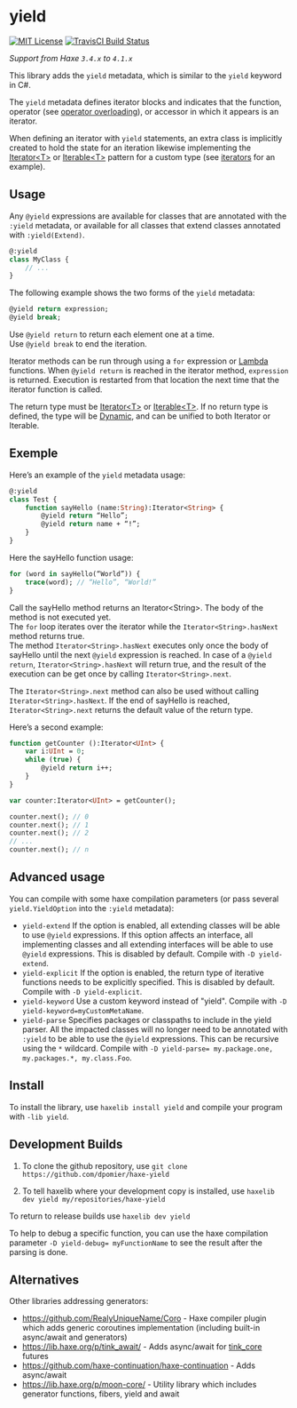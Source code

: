 yield
=======
[![MIT License](https://img.shields.io/badge/license-MIT-blue.svg?style=flat)](LICENSE.md)
[![TravisCI Build Status](https://travis-ci.org/dpomier/haxe-yield.svg?branch=master)](https://travis-ci.org/dpomier/haxe-yield)

*Support from Haxe `3.4.x` to `4.1.x`*

This library adds the `yield` metadata, which is similar to the `yield` keyword in C#.

The `yield` metadata defines iterator blocks and indicates that the function, operator (see [operator overloading](https://haxe.org/manual/types-abstract-operator-overloading.html)), or accessor in which it appears is an iterator.

When defining an iterator with `yield` statements, an extra class is implicitly created to hold the state for an iteration likewise implementing the [Iterator&lt;T&gt;](http://api.haxe.org/Iterator.html) or [Iterable&lt;T&gt;](http://api.haxe.org/Iterable.html) pattern for a custom type (see [iterators](https://haxe.org/manual/lf-iterators.html) for an example).

Usage
-----

Any `@yield` expressions are available for classes that are annotated with the `:yield` metadata, or available for all classes that extend classes annotated with `:yield(Extend)`.
```haxe
@:yield
class MyClass {
    // ...
}
```

The following example shows the two forms of the `yield` metadata:
```haxe
@yield return expression;
@yield break;
```

Use `@yield return` to return each element one at a time.<br/>
Use `@yield break` to end the iteration.

Iterator methods can be run through using a `for` expression or [Lambda](https://haxe.org/manual/std-Lambda.html) functions. When `@yield return` is reached in the iterator method, `expression` is returned. Execution is restarted from that location the next time that the iterator function is called.

The return type must be [Iterator&lt;T&gt;](http://api.haxe.org/Iterator.html) or [Iterable&lt;T&gt;](http://api.haxe.org/Iterable.html). If no return type is defined, the type will be [Dynamic](https://haxe.org/manual/types-dynamic.html), and can be unified to both Iterator or Iterable.

Exemple
-----

Here’s an example of the `yield` metadata usage:
```haxe
@:yield
class Test {
    function sayHello (name:String):Iterator<String> {
        @yield return “Hello”;
        @yield return name + “!”;
    }
}
```

Here the sayHello function usage:
	
```haxe
for (word in sayHello(“World”)) {
    trace(word); // “Hello”, “World!”
}
```

Call the sayHello method returns an Iterator&lt;String&gt;. The body of the method is not executed yet. 
<br/>The `for` loop iterates over the iterator while the `Iterator<String>.hasNext` method returns true. 
<br/>The method `Iterator<String>.hasNext` executes only once the body of sayHello until the next `@yield` expression is reached. 
In case of a `@yield return`, `Iterator<String>.hasNext` will return true, and the result of the execution can be get once by calling `Iterator<String>.next`.

The `Iterator<String>.next` method can also be used without calling `Iterator<String>.hasNext`. If the end of sayHello is reached, `Iterator<String>.next` returns the default value of the return type.

Here’s a second example:
```haxe
function getCounter ():Iterator<UInt> {
    var i:UInt = 0;
    while (true) {
        @yield return i++;
    }
}

var counter:Iterator<UInt> = getCounter();

counter.next(); // 0
counter.next(); // 1
counter.next(); // 2
// ...
counter.next(); // n
```

Advanced usage
-----

You can compile with some haxe compilation parameters (or pass several `yield.YieldOption` into the `:yield` metadata):

 - `yield-extend`
		If the option is enabled, all extending classes will be able to use `@yield` expressions. If this option affects an interface, all implementing classes and all extending interfaces will be able to use `@yield` expressions. This is disabled by default.
		Compile with `-D yield-extend`.
 - `yield-explicit`
		If the option is enabled, the return type of iterative functions needs to be explicitly specified. This is disabled by default.
		Compile with `-D yield-explicit`.
 - `yield-keyword`
		Use a custom keyword instead of "yield".
		Compile with `-D yield-keyword=myCustomMetaName`.
 - `yield-parse`
		Specifies packages or classpaths to include in the yield parser. All the impacted classes will no longer need to be annotated with `:yield` to be able to use the `@yield` expressions. This can be recursive using the `*` wildcard.
		Compile with `-D yield-parse= my.package.one, my.packages.*, my.class.Foo`.

Install
-----

To install the library, use `haxelib install yield` and compile your program with `-lib yield`.

Development Builds
-----

1. To clone the github repository, use `git clone https://github.com/dpomier/haxe-yield`

2. To tell haxelib where your development copy is installed, use `haxelib dev yield my/repositories/haxe-yield`

To return to release builds use `haxelib dev yield`

To help to debug a specific function, you can use the haxe compilation parameter `-D yield-debug= myFunctionName` to see the result after the parsing is done.

Alternatives
-----

Other libraries addressing generators:

* https://github.com/RealyUniqueName/Coro - Haxe compiler plugin which adds generic coroutines implementation (including built-in async/await and generators)
* https://lib.haxe.org/p/tink_await/ - Adds async/await for [tink_core](https://github.com/haxetink/tink_core) futures
* https://github.com/haxe-continuation/haxe-continuation - Adds async/await
* https://lib.haxe.org/p/moon-core/ - Utility library which includes generator functions, fibers, yield and await

